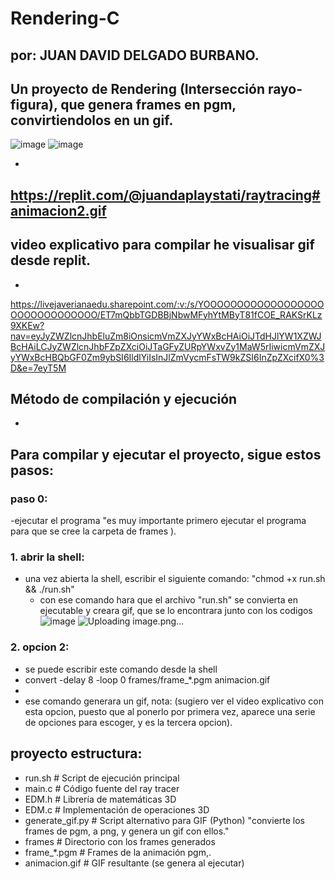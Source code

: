 
# Rendering-C
## por: JUAN DAVID DELGADO BURBANO.
Un proyecto de Rendering (Intersección rayo-figura), que genera frames en pgm, convirtiendolos en un gif.
-
![image](https://github.com/user-attachments/assets/b8b4b4e3-b3b2-4c6c-9ff2-f7fe3e30e4e7)
![image](https://github.com/user-attachments/assets/32f99a6d-df8c-46ec-b31d-c29e13a75b80)

-

https://replit.com/@juandaplaystati/raytracing#animacion2.gif
-
## video explicativo para compilar he visualisar gif desde replit.
-
https://livejaverianaedu.sharepoint.com/:v:/s/YOOOOOOOOOOOOOOOOOOOOOOOOOOOOOOO/ET7mQbbTGDBBjNbwMFyhYtMByT81fCOE_RAKSrKLz9XKEw?nav=eyJyZWZlcnJhbEluZm8iOnsicmVmZXJyYWxBcHAiOiJTdHJlYW1XZWJBcHAiLCJyZWZlcnJhbFZpZXciOiJTaGFyZURpYWxvZy1MaW5rIiwicmVmZXJyYWxBcHBQbGF0Zm9ybSI6IldlYiIsInJlZmVycmFsTW9kZSI6InZpZXcifX0%3D&e=7eyT5M
## Método de compilación y ejecución
-

## Para compilar y ejecutar el proyecto, sigue estos pasos:
### paso 0:
-ejecutar el programa "es muy importante primero ejecutar el programa para que se cree la carpeta de frames ).

### 1. abrir la shell:
- una vez abierta la shell, escribir el siguiente comando:
   "chmod +x run.sh && ./run.sh"
  - con ese comando hara que el archivo "run.sh" se convierta en ejecutable y creara gif, que se lo encontrara junto con los codigos 
![image](https://github.com/user-attachments/assets/eaae97d9-b61a-4f2b-bd37-478b60d1f553)
![Uploading image.png…]()


### 2. opcion 2:

- se puede escribir este comando desde la shell
- convert -delay 8 -loop 0 frames/frame_*.pgm animacion.gif
-
- ese comando generara un gif, nota: (sugiero ver el video explicativo con esta opcion, puesto que al ponerlo por primera vez, aparece una serie de opciones para escoger, y es la tercera opcion).



## proyecto estructura:
- run.sh                # Script de ejecución principal
-  main.c                # Código fuente del ray tracer
-   EDM.h                 # Librería de matemáticas 3D
-   EDM.c                 # Implementación de operaciones 3D
-   generate_gif.py       # Script alternativo para GIF (Python) "convierte los frames de pgm, a png, y genera un gif con ellos."
-   frames               # Directorio con los frames generados
-   frame_*.pgm       # Frames de la animación pgm,.
-   animacion.gif         # GIF resultante (se genera al ejecutar)
